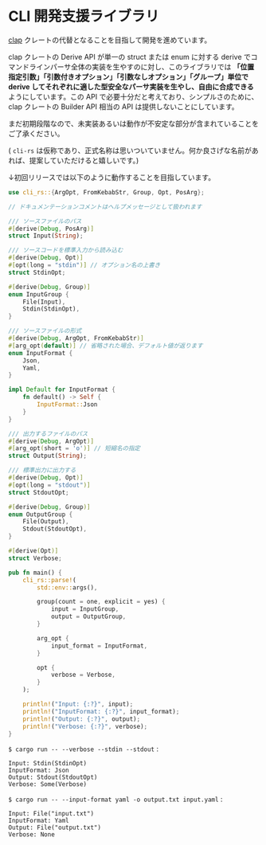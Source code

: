 # CLI 開発支援ライブラリ

[clap](https://crates.io/crates/clap) クレートの代替となることを目指して開発を進めています。

clap クレートの Derive API が単一の struct または enum に対する derive でコマンドラインパーサ全体の実装を生やすのに対し、このライブラリでは **「位置指定引数」「引数付きオプション」「引数なしオプション」「グループ」単位で derive してそれぞれに適した型安全なパーサ実装を生やし、自由に合成できる** ようにしています。この API で必要十分だと考えており、シンプルさのために、clap クレートの Builder API 相当の API は提供しないことにしています。

まだ初期段階なので、未実装あるいは動作が不安定な部分が含まれていることをご了承ください。

( ``cli-rs`` は仮称であり、正式名称は思いついていません。何か良さげな名前があれば、提案していただけると嬉しいです。)

↓初回リリースでは以下のように動作することを目指しています。

```rust
use cli_rs::{ArgOpt, FromKebabStr, Group, Opt, PosArg};

// ドキュメンテーションコメントはヘルプメッセージとして扱われます

/// ソースファイルのパス
#[derive(Debug, PosArg)]
struct Input(String);

/// ソースコードを標準入力から読み込む
#[derive(Debug, Opt)]
#[opt(long = "stdin")] // オプション名の上書き
struct StdinOpt;

#[derive(Debug, Group)]
enum InputGroup {
    File(Input),
    Stdin(StdinOpt),
}

/// ソースファイルの形式
#[derive(Debug, ArgOpt, FromKebabStr)]
#[arg_opt(default)] // 省略された場合、デフォルト値が返ります
enum InputFormat {
    Json,
    Yaml,
}

impl Default for InputFormat {
    fn default() -> Self {
        InputFormat::Json
    }
}

/// 出力するファイルのパス
#[derive(Debug, ArgOpt)]
#[arg_opt(short = 'o')] // 短縮名の指定
struct Output(String);

/// 標準出力に出力する
#[derive(Debug, Opt)]
#[opt(long = "stdout")]
struct StdoutOpt;

#[derive(Debug, Group)]
enum OutputGroup {
    File(Output),
    Stdout(StdoutOpt),
}

#[derive(Opt)]
struct Verbose;

pub fn main() {
    cli_rs::parse!(
        std::env::args(),

        group(count = one, explicit = yes) {
            input = InputGroup,
            output = OutputGroup,
        }

        arg_opt {
            input_format = InputFormat,
        }

        opt {
            verbose = Verbose,
        }
    );

    println!("Input: {:?}", input);
    println!("InputFormat: {:?}", input_format);
    println!("Output: {:?}", output);
    println!("Verbose: {:?}", verbose);
}
```

`$ cargo run -- --verbose --stdin --stdout` :

```text
Input: Stdin(StdinOpt)
InputFormat: Json
Output: Stdout(StdoutOpt)
Verbose: Some(Verbose)
```

`$ cargo run -- --input-format yaml -o output.txt input.yaml` :

```text
Input: File("input.txt")
InputFormat: Yaml
Output: File("output.txt")
Verbose: None
```
